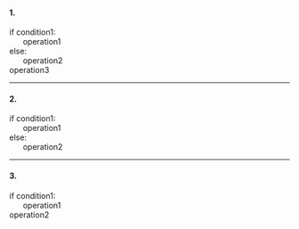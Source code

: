 #### 1.  

if condition1:  
&emsp;&thinsp;&nbsp; operation1  
else:  
&emsp;&thinsp;&nbsp; operation2  
operation3  

 

---  
#### 2.

if condition1:  
&emsp;&thinsp;&nbsp; operation1  
else:  
&emsp;&thinsp;&nbsp; operation2

 

---  
#### 3.  

if condition1:  
&emsp;&thinsp;&nbsp; operation1  
operation2  

